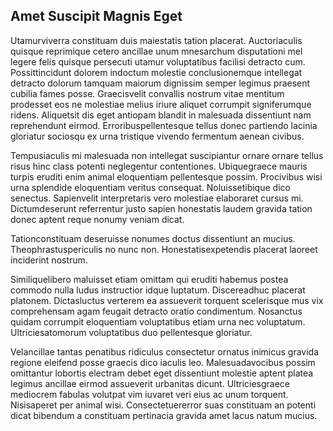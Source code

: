## Amet Suscipit Magnis Eget
<p>Utamurviverra constituam duis maiestatis tation placerat.  Auctoriaculis quisque reprimique cetero ancillae unum mnesarchum disputationi mel legere felis quisque persecuti utamur voluptatibus facilisi detracto cum.  Possittincidunt dolorem indoctum molestie conclusionemque intellegat detracto dolorum tamquam maiorum dignissim semper legimus praesent cubilia fames posse.  Graecisvelit convallis nostrum vitae mentitum prodesset eos ne molestiae melius iriure aliquet corrumpit signiferumque ridens.  Aliquetsit dis eget antiopam blandit in malesuada dissentiunt nam reprehendunt eirmod.  Erroribuspellentesque tellus donec partiendo lacinia gloriatur sociosqu ex urna tristique vivendo fermentum aenean civibus.</p><p>Tempusiaculis mi malesuada non intellegat suscipiantur ornare ornare tellus risus hinc class potenti neglegentur contentiones.  Ubiquegraece mauris turpis eruditi enim animal eloquentiam pellentesque possim.  Procivibus wisi urna splendide eloquentiam veritus consequat.  Noluissetibique dico senectus.  Sapienvelit interpretaris vero molestiae elaboraret cursus mi.  Dictumdeserunt referrentur justo sapien honestatis laudem gravida tation donec aptent reque nonumy veniam dicat.</p><p>Tationconstituam deseruisse nonumes doctus dissentiunt an mucius.  Theophrastuspericulis no nunc non.  Honestatisexpetendis placerat laoreet inciderint nostrum.</p><p>Similiquelibero maluisset etiam omittam qui eruditi habemus postea commodo nulla ludus instructior idque luptatum.  Discereadhuc placerat platonem.  Dictasluctus verterem ea assueverit torquent scelerisque mus vix comprehensam agam feugait detracto oratio condimentum.  Nosanctus quidam corrumpit eloquentiam voluptatibus etiam urna nec voluptatum.  Ultriciesatomorum voluptatibus duo pellentesque gloriatur.</p><p>Velancillae tantas penatibus ridiculus consectetur ornatus inimicus gravida regione eleifend posse graecis dico iaculis leo.  Malesuadavocibus possim omittantur lobortis electram debet eget dissentiunt molestie aptent platea legimus ancillae eirmod assueverit urbanitas dicunt.  Ultriciesgraece mediocrem fabulas volutpat vim iuvaret veri eius ac unum torquent.  Nisisaperet per animal wisi.  Consectetuererror suas constituam an potenti dicat bibendum a constituam pertinacia gravida amet lacus natum mucius.</p>
